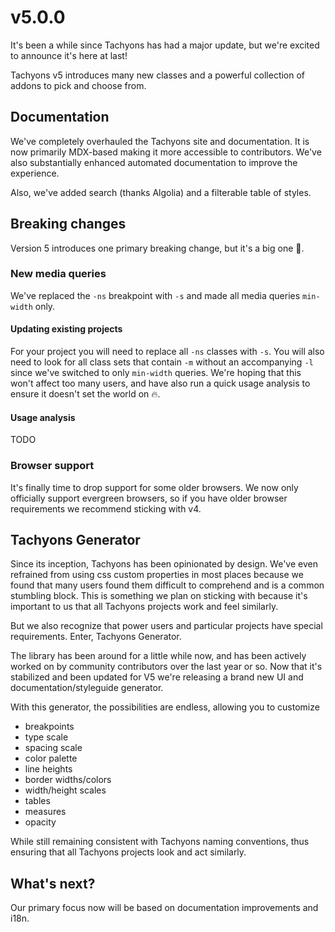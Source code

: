 # v5.0.0

It's been a while since Tachyons has had a major update, but we're excited to announce it's here at last!

Tachyons v5 introduces many new classes and a powerful collection of addons to pick and choose from.

## Documentation

We've completely overhauled the Tachyons site and documentation.
It is now primarily MDX-based making it more accessible to contributors.
We've also substantially enhanced automated documentation to improve the experience.

Also, we've added search (thanks Algolia) and a filterable table of styles.

## Breaking changes

Version 5 introduces one primary breaking change, but it's a big one :grimacing:.

### New media queries

We've replaced the `-ns` breakpoint with `-s` and made all media queries `min-width` only.

#### Updating existing projects

For your project you will need to replace all `-ns` classes with `-s`.
You will also need to look for all class sets that contain `-m` without an accompanying `-l` since we've switched to only `min-width` queries.
We're hoping that this won't affect too many users, and have also run a quick usage analysis to ensure it doesn't set the world on :fire:.

#### Usage analysis

TODO

### Browser support

It's finally time to drop support for some older browsers.
We now only officially support evergreen browsers, so if you have older browser requirements we recommend sticking with v4.

## Tachyons Generator

Since its inception, Tachyons has been opinionated by design.
We've even refrained from using css custom properties in most places because we found that many users found them difficult to comprehend and is a common stumbling block.
This is something we plan on sticking with because it's important to us that all Tachyons projects work and feel similarly.

But we also recognize that power users and particular projects have special requirements.
Enter, Tachyons Generator.

The library has been around for a little while now, and has been actively worked on by community contributors over the last year or so.
Now that it's stabilized and been updated for V5 we're releasing a brand new UI and documentation/styleguide generator.

With this generator, the possibilities are endless, allowing you to customize

- breakpoints
- type scale
- spacing scale
- color palette
- line heights
- border widths/colors
- width/height scales
- tables
- measures
- opacity

While still remaining consistent with Tachyons naming conventions, thus ensuring that all Tachyons projects look and act similarly.

## What's next?

Our primary focus now will be based on documentation improvements and i18n.
